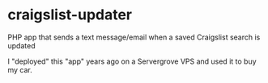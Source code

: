 # craigslist-updater

PHP app that sends a text message/email when a saved Craigslist search is updated

I "deployed" this "app" years ago on a Servergrove VPS and used it to buy my car.